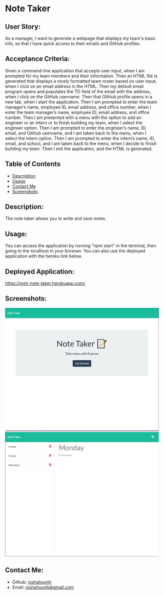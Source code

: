 # Note Taker
  ## User Story:
  As a manager, I want to generate a webpage that displays my team's basic info, so that I have quick access to their emails and GitHub profiles.
  ## Acceptance Criteria:
  Given a command-line application that accepts user input, when I am prompted for my team members and their information. Then an HTML file is generated that displays a nicely formatted team roster based on user input, when I click on an email address in the HTML. Then my default email program opens and populates the TO field of the email with the address, when I click on the GitHub username. Then that GitHub profile opens in a new tab, when I start the application. Then I am prompted to enter the team manager’s name, employee ID, email address, and office number, when I enter the team manager’s name, employee ID, email address, and office number. Then I am presented with a menu with the option to add an engineer or an intern or to finish building my team, when I select the engineer option. Then I am prompted to enter the engineer’s name, ID, email, and GitHub username, and I am taken back to the menu, when I select the intern option. Then I am prompted to enter the intern’s name, ID, email, and school, and I am taken back to the menu, when I decide to finish building my team. Then I exit the application, and the HTML is generated.
  ## Table of Contents 
  - [Description](#description)
  - [Usage](#usage)
  - [Contact Me](#contact-me)
  - [Screenshots](#screenshots)
  ## Description:
  The note taker allows you to write and save notes.
  ## Usage:
  You can access the application by running "npm start" in the terminal, then going to the localhost in your browser. You can also use the deployed application with the heroku link below.
  ## Deployed Application:
  https://josh-note-taker.herokuapp.com/
  ## Screenshots:
  ![](./public/assets/images/homepage.PNG)
  ![](./public/assets/images/notes.PNG)
  ## Contact Me:
  - Github: [joshahuynh](https://github.com/joshahuynh)
  - Email: joshahuynh@gmail.com 
